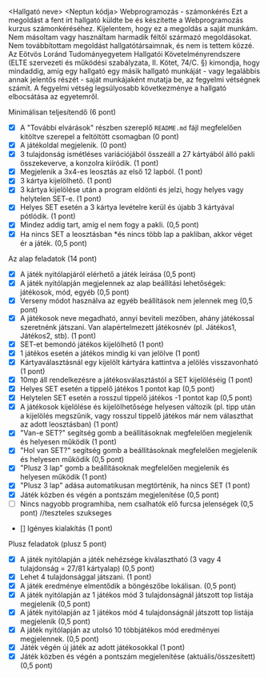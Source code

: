 <Hallgató neve> 
<Neptun kódja> 
Webprogramozás - számonkérés
Ezt a megoldást a fent írt hallgató küldte be és készítette a Webprogramozás kurzus számonkéréséhez.
Kijelentem, hogy ez a megoldás a saját munkám. Nem másoltam vagy használtam harmadik féltől 
származó megoldásokat. Nem továbbítottam megoldást hallgatótársaimnak, és nem is tettem közzé. 
Az Eötvös Loránd Tudományegyetem Hallgatói Követelményrendszere 
(ELTE szervezeti és működési szabályzata, II. Kötet, 74/C. §) kimondja, hogy mindaddig, 
amíg egy hallgató egy másik hallgató munkáját - vagy legalábbis annak jelentős részét - 
saját munkájaként mutatja be, az fegyelmi vétségnek számít. 
A fegyelmi vétség legsúlyosabb következménye a hallgató elbocsátása az egyetemről.

Minimálisan teljesítendő (6 pont)

- [X] A "További elvárások" részben szereplő `README.md` fájl megfelelően kitöltve szerepel a feltöltött csomagban (0 pont)
- [X] A játékoldal megjelenik. (0 pont)
- [X] 3 tulajdonság ismétléses variációjából összeáll a 27 kártyából álló pakli összekeverve, a konzolra kiíródik. (1 pont)
- [X] Megjelenik a 3x4-es leosztás az első 12 lapból. (1 pont)
- [X] 3 kártya kijelölhető. (1 pont)
- [X] 3 kártya kijelölése után a program eldönti és jelzi, hogy helyes vagy helytelen SET-e. (1 pont)
- [X] Helyes SET esetén a 3 kártya levételre kerül és újabb 3 kártyával pótlódik. (1 pont)
- [X] Mindez addig tart, amíg el nem fogy a pakli. (0,5 pont)
- [X] Ha nincs SET a leosztásban *és nincs több lap a pakliban, akkor véget ér a játék. (0,5 pont)

Az alap feladatok (14 pont)

- [X] A játék nyitólapjáról elérhető a játék leírása (0,5 pont)
- [X] A játék nyitólapján megjelennek az alap beállítási lehetőségek: játékosok, mód, egyéb (0,5 pont)
- [X] Verseny módot használva az egyéb beállítások nem jelennek meg (0,5 pont)
- [X] A játékosok neve megadható, annyi beviteli mezőben, ahány játékossal szeretnénk játszani. Van alapértelmezett játékosnév (pl. Játékos1, Játékos2, stb). (1 pont)
- [X] SET-et bemondó játékos kijelölhető (1 pont)
- [X] 1 játékos esetén a játékos mindig ki van jelölve (1 pont)
- [X] Kártyaválasztásnál egy kijelölt kártyára kattintva a jelölés visszavonható (1 pont)
- [X] 10mp áll rendelkezésre a játékosválasztástól a SET kijelöléséig (1 pont)
- [X] Helyes SET esetén a tippelő játékos 1 pontot kap (0,5 pont)
- [X] Helytelen SET esetén a rosszul tippelő játékos -1 pontot kap (0,5 pont)
- [X] A játékosok kijelölése és kijelölhetősége helyesen változik (pl. tipp után a kijelölés megszűnik, vagy rosszul tippelő játékos már nem választhat az adott leosztásban) (1 pont)
- [X] "Van-e SET?" segítség gomb a beállításoknak megfelelően megjelenik és helyesen működik (1 pont)
- [X] "Hol van SET?" segítség gomb a beállításoknak megfelelően megjelenik és helyesen működik (0,5 pont)
- [X] "Plusz 3 lap" gomb a beállításoknak megfelelően megjelenik és helyesen működik (1 pont)
- [X] "Plusz 3 lap" adása automatikusan megtörténik, ha nincs SET (1 pont)
- [X] Játék közben és végén a pontszám megjelenítése (0,5 pont)
- [ ] Nincs nagyobb programhiba, nem csalhatók elő furcsa jelenségek (0,5 pont) //teszteles szukseges
- [] Igényes kialakítás (1 pont)

Plusz feladatok (plusz 5 pont)

- [X] A játék nyitólapján a játék nehézsége kiválasztható (3 vagy 4 tulajdonság = 27/81 kártyalap) (0,5 pont)
- [X] Lehet 4 tulajdonsággal játszani. (1 pont)
- [X] A játék eredménye elmentődik a böngészőbe lokálisan. (0,5 pont)
- [X] A játék nyitólapján az 1 játékos mód 3 tulajdonságnál játszott top listája megjelenik (0,5 pont)
- [X] A játék nyitólapján az 1 játékos mód 4 tulajdonságnál játszott top listája megjelenik (0,5 pont)
- [X] A játék nyitólapján az utolsó 10 többjátékos mód eredményei megjelennek. (0,5 pont)
- [X] Játék végén új játék az adott játékosokkal (1 pont)
- [X] Játék közben és végén a pontszám megjelenítése (aktuális/összesített) (0,5 pont)